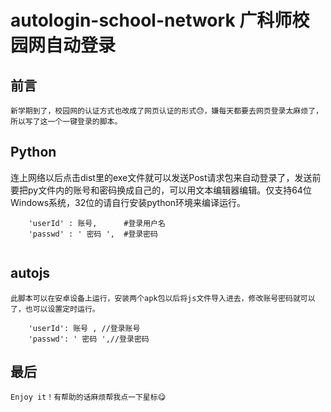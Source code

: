# autologin-school-network 广科师校园网自动登录

## 前言
    新学期到了，校园网的认证方式也改成了网页认证的形式😓，嫌每天都要去网页登录太麻烦了，所以写了这一个一键登录的脚本。

## Python
连上网络以后点击dist里的exe文件就可以发送Post请求包来自动登录了，发送前要把py文件内的账号和密码换成自己的，可以用文本编辑器编辑。仅支持64位Windows系统，32位的请自行安装python环境来编译运行。
``` 
    'userId' : 账号,      #登录用户名
    'passwd' : ' 密码 ',  #登录密码
    
```
## autojs
    此脚本可以在安卓设备上运行，安装两个apk包以后将js文件导入进去，修改账号密码就可以了，也可以设置定时运行。
```
    'userId': 账号 , //登录账号
    'passwd': ' 密码 ',//登录密码
```
## 最后
    Enjoy it！有帮助的话麻烦帮我点一下星标😋
